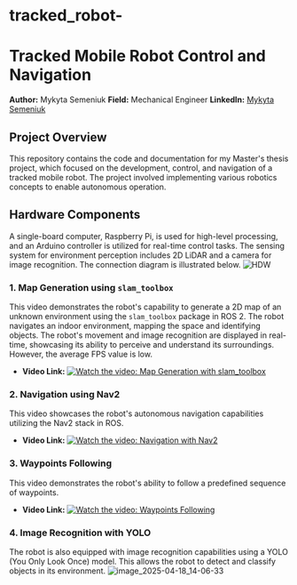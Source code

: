 # tracked_robot-
# Tracked Mobile Robot Control and Navigation

**Author:** Mykyta Semeniuk
**Field:** Mechanical Engineer
**LinkedIn:** [Mykyta Semeniuk](https://www.linkedin.com/in/mykytasemeniuk/)

## Project Overview

This repository contains the code and documentation for my Master's thesis project, which focused on the development, control, and navigation of a tracked mobile robot. The project involved implementing various robotics concepts to enable autonomous operation.

## Hardware Components
A single-board computer, Raspberry Pi, is used for high-level processing, and an Arduino controller is utilized for real-time control tasks. The sensing system for environment perception includes 2D LiDAR and a camera for image recognition. The connection diagram is illustrated below. 
![HDW](https://github.com/user-attachments/assets/d85cb51d-b9f3-4889-96a7-0808faf127da)


### 1. Map Generation using `slam_toolbox`

This video demonstrates the robot's capability to generate a 2D map of an unknown environment using the `slam_toolbox` package in ROS 2. The robot navigates an indoor environment, mapping the space and identifying objects. The robot's movement and image recognition are displayed in real-time, showcasing its ability to perceive and understand its surroundings. However, the  average FPS value is low.

* **Video Link:** [![Watch the video: Map Generation with slam_toolbox](URL_TO_YOUR_VIDEO_THUMBNAIL_IMAGE_0)](https://www.youtube.com/watch?v=KoiuUJr53Bk&ab_channel=NikitaSemenyuk)

### 2. Navigation using Nav2

This video showcases the robot's autonomous navigation capabilities utilizing the Nav2 stack in ROS.


* **Video Link:** [![Watch the video: Navigation with Nav2](URL_TO_YOUR_VIDEO_THUMBNAIL_IMAGE_1)](https://www.youtube.com/watch?v=2oC5GsGaoCk&ab_channel=NikitaSemenyuk)

### 3. Waypoints Following

This video demonstrates the robot's ability to follow a predefined sequence of waypoints.


* **Video Link:** [![Watch the video: Waypoints Following](URL_TO_YOUR_VIDEO_THUMBNAIL_IMAGE_2)](https://www.youtube.com/watch?v=bXNAAfkjVrU&feature=youtu.be)

### 4. Image Recognition with YOLO

The robot is also equipped with image recognition capabilities using a YOLO (You Only Look Once) model. This allows the robot to detect and classify objects in its environment.
![image_2025-04-18_14-06-33](https://github.com/user-attachments/assets/b52560e2-8d9a-4e2c-98a6-f6954ec97516)
